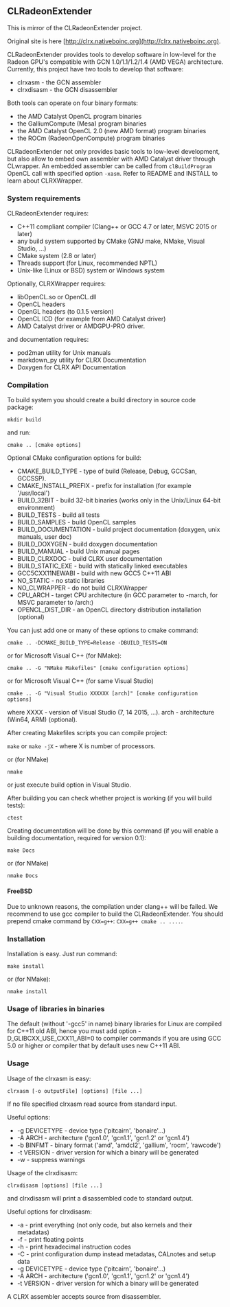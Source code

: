 ## CLRadeonExtender

This is mirror of the CLRadeonExtender project.

Original site is here [http://clrx.nativeboinc.org](http://clrx.nativeboinc.org).

CLRadeonExtender provides tools to develop software in low-level for the Radeon GPU's
compatible with GCN 1.0/1.1/1.2/1.4 (AMD VEGA) architecture.
Currently, this project have two tools
to develop that software:

* clrxasm - the GCN assembler
* clrxdisasm - the GCN disassembler

Both tools can operate on four binary formats:

* the AMD Catalyst OpenCL program binaries
* the GalliumCompute (Mesa) program binaries
* the AMD Catalyst OpenCL 2.0 (new AMD format) program binaries
* the ROCm (RadeonOpenCompute) program binaries

CLRadeonExtender not only provides basic tools to low-level development, but also
allow to embed own assembler with AMD Catalyst driver through CLwrapper.
An embedded assembler can be called from `clBuildProgram` OpenCL call
with specified option `-xasm`. Refer to README and INSTALL to learn about CLRXWrapper.

### System requirements

CLRadeonExtender requires:

* C++11 compliant compiler (Clang++ or GCC 4.7 or later, MSVC 2015 or later)
* any build system supported by CMake (GNU make, NMake, Visual Studio, ...)
* CMake system (2.8 or later)
* Threads support (for Linux, recommended NPTL)
* Unix-like (Linux or BSD) system or Windows system

Optionally, CLRXWrapper requires:

* libOpenCL.so or OpenCL.dll
* OpenCL headers
* OpenGL headers (to 0.1.5 version)
* OpenCL ICD (for example from AMD Catalyst driver)
* AMD Catalyst driver or AMDGPU-PRO driver.

and documentation requires:

* pod2man utility for Unix manuals
* markdown_py utility for CLRX Documentation
* Doxygen for CLRX API Documentation

### Compilation

To build system you should create a build directory in source code package:

```
mkdir build
```

and run:

```
cmake .. [cmake options]
```

Optional CMake configuration options for build:

* CMAKE_BUILD_TYPE - type of build (Release, Debug, GCCSan, GCCSSP).
* CMAKE_INSTALL_PREFIX - prefix for installation (for example '/usr/local')
* BUILD_32BIT - build 32-bit binaries (works only in the Unix/Linux 64-bit environment)
* BUILD_TESTS - build all tests
* BUILD_SAMPLES - build OpenCL samples
* BUILD_DOCUMENTATION - build project documentation (doxygen, unix manuals, user doc)
* BUILD_DOXYGEN - build doxygen documentation
* BUILD_MANUAL - build Unix manual pages
* BUILD_CLRXDOC - build CLRX user documentation
* BUILD_STATIC_EXE - build with statically linked executables
* GCC5CXX11NEWABI - build with new GCC5 C++11 ABI
* NO_STATIC - no static libraries
* NO_CLWRAPPER - do not build CLRXWrapper
* CPU_ARCH - target CPU architecture (in GCC parameter to -march, for MSVC
  parameter to /arch:)
* OPENCL_DIST_DIR - an OpenCL directory distribution installation (optional)

You can just add one or many of these options to cmake command:

```
cmake .. -DCMAKE_BUILD_TYPE=Release -DBUILD_TESTS=ON
```

or for Microsoft Visual C++ (for NMake):

```
cmake .. -G "NMake Makefiles" [cmake configuration options]
```

or for Microsoft Visual C++ (for same Visual Studio)

```
cmake .. -G "Visual Studio XXXXXX [arch]" [cmake configuration options]
```

where XXXX - version of Visual Studio (7, 14 2015, ...).
arch - architecture (Win64, ARM)  (optional).

After creating Makefiles scripts you can compile project:

`make` or `make -jX` - where X is number of processors.

or (for NMake)

`nmake`

or just execute build option in Visual Studio.

After building you can check whether project is working (if you will build tests):

```
ctest
```

Creating documentation will be done by this command
(if you will enable a building documentation, required for version 0.1):

```
make Docs
```

or (for NMake)

```
nmake Docs
```

#### FreeBSD

Due to unknown reasons, the compilation under clang++ will be failed. We recommend to use
gcc compiler to build the CLRadeonExtender. You should prepend cmake command by `CXX=g++`:
`CXX=g++ cmake .. ....`.


### Installation

Installation is easy. Just run command:

```
make install
```

or (for NMake):

```
nmake install
```

### Usage of libraries in binaries

The default (without '-gcc5' in name) binary libraries for Linux are compiled
for C++11 old ABI, hence you must add option -D_GLIBCXX_USE_CXX11_ABI=0 to
compiler commands if you are using GCC 5.0 or higher or compiler that by default
uses new C++11 ABI.

### Usage

Usage of the clrxasm is easy:

```
clrxasm [-o outputFile] [options] [file ...]
```

If no file specified clrxasm read source from standard input.

Useful options:

* -g DEVICETYPE - device type ('pitcairn', 'bonaire'...)
* -A ARCH - architecture ('gcn1.0', 'gcn1.1', 'gcn1.2' or 'gcn1.4')
* -b BINFMT - binary format ('amd', 'amdcl2', 'gallium', 'rocm', 'rawcode')
* -t VERSION - driver version for which a binary will be generated
* -w - suppress warnings

Usage of the clrxdisasm:

```
clrxdisasm [options] [file ...]
```

and clrxdisasm will print a disassembled code to standard output.

Useful options for clrxdisasm:

* -a - print everything (not only code, but also kernels and their metadatas)
* -f - print floating points
* -h - print hexadecimal instruction codes
* -C - print configuration dump instead metadatas, CALnotes and setup data
* -g DEVICETYPE - device type ('pitcairn', 'bonaire'...)
* -A ARCH - architecture ('gcn1.0', 'gcn1.1', 'gcn1.2' or 'gcn1.4')
* -t VERSION - driver version for which a binary will be generated

A CLRX assembler accepts source from disassembler.
